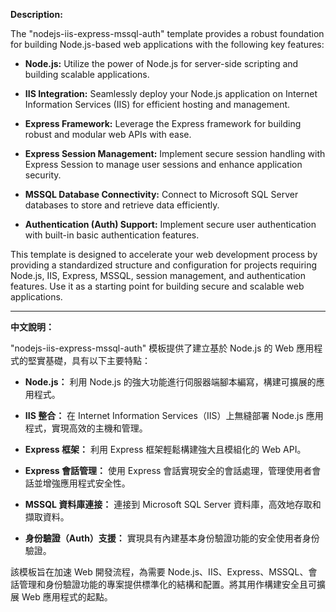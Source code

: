 **Description:**

The "nodejs-iis-express-mssql-auth" template provides a robust foundation for building Node.js-based web applications with the following key features:

- **Node.js:** Utilize the power of Node.js for server-side scripting and building scalable applications.

- **IIS Integration:** Seamlessly deploy your Node.js application on Internet Information Services (IIS) for efficient hosting and management.

- **Express Framework:** Leverage the Express framework for building robust and modular web APIs with ease.

- **Express Session Management:** Implement secure session handling with Express Session to manage user sessions and enhance application security.

- **MSSQL Database Connectivity:** Connect to Microsoft SQL Server databases to store and retrieve data efficiently.

- **Authentication (Auth) Support:** Implement secure user authentication with built-in basic authentication features.

This template is designed to accelerate your web development process by providing a standardized structure and configuration for projects requiring Node.js, IIS, Express, MSSQL, session management, and authentication features. Use it as a starting point for building secure and scalable web applications.

---

**中文說明：**

"nodejs-iis-express-mssql-auth" 模板提供了建立基於 Node.js 的 Web 應用程式的堅實基礎，具有以下主要特點：

- **Node.js：** 利用 Node.js 的強大功能進行伺服器端腳本編寫，構建可擴展的應用程式。

- **IIS 整合：** 在 Internet Information Services（IIS）上無縫部署 Node.js 應用程式，實現高效的主機和管理。

- **Express 框架：** 利用 Express 框架輕鬆構建強大且模組化的 Web API。

- **Express 會話管理：** 使用 Express 會話實現安全的會話處理，管理使用者會話並增強應用程式安全性。

- **MSSQL 資料庫連接：** 連接到 Microsoft SQL Server 資料庫，高效地存取和擷取資料。

- **身份驗證（Auth）支援：** 實現具有內建基本身份驗證功能的安全使用者身份驗證。

該模板旨在加速 Web 開發流程，為需要 Node.js、IIS、Express、MSSQL、會話管理和身份驗證功能的專案提供標準化的結構和配置。將其用作構建安全且可擴展 Web 應用程式的起點。
